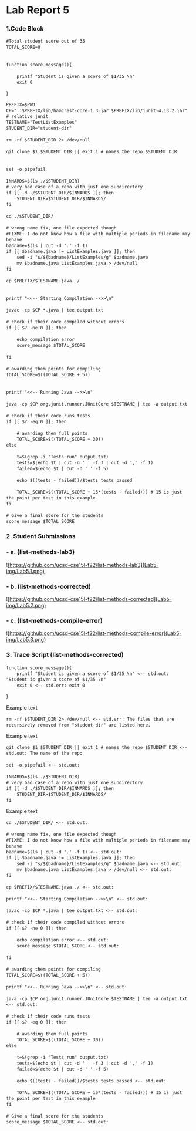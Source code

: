 # Lab Report 5


### 1.Code Block



    #Total student score out of 35
    TOTAL_SCORE=0


    function score_message(){

	    printf "Student is given a score of $1/35 \n"
	    exit 0
}

    PREFIX=$PWD
    CP=".:$PREFIX/lib/hamcrest-core-1.3.jar:$PREFIX/lib/junit-4.13.2.jar" # relative junit
    TESTNAME="TestListExamples"
    STUDENT_DIR="student-dir"

    rm -rf $STUDENT_DIR 2> /dev/null

    git clone $1 $STUDENT_DIR || exit 1 # names the repo $STUDENT_DIR 


    set -o pipefail

    INNARDS=$(ls ./$STUDENT_DIR)
    # very bad case of a repo with just one subdirectory
    if [[ -d ./$STUDENT_DIR/$INNARDS ]]; then
	    STUDENT_DIR=$STUDENT_DIR/$INNARDS/
    fi

    cd ./$STUDENT_DIR/

    # wrong name fix, one file expected though
    #FIXME: I do not know how a file with multiple periods in filename may behave
    badname=$(ls | cut -d '.' -f 1)
    if [[ $badname.java != ListExamples.java ]]; then
	    sed -i "s/${badname}/ListExamples/g" $badname.java
	    mv $badname.java ListExamples.java > /dev/null
    fi

    cp $PREFIX/$TESTNAME.java ./


    printf "<<-- Starting Compilation -->>\n"

    javac -cp $CP *.java | tee output.txt

    # check if their code compiled without errors
    if [[ $? -ne 0 ]]; then
	
	    echo compilation error
	    score_message $TOTAL_SCORE

    fi

    # awarding them points for compiling
    TOTAL_SCORE=$((TOTAL_SCORE + 5))


    printf "<<-- Running Java -->>\n" 

    java -cp $CP org.junit.runner.JUnitCore $TESTNAME | tee -a output.txt

    # check if their code runs tests
    if [[ $? -eq 0 ]]; then
	
	    # awarding them full points
	    TOTAL_SCORE=$((TOTAL_SCORE + 30))
    else

	    t=$(grep -i "Tests run" output.txt)
	    tests=$(echo $t | cut -d ' ' -f 3 | cut -d ',' -f 1)
	    failed=$(echo $t | cut -d ' ' -f 5)

	    echo $((tests - failed))/$tests tests passed

	    TOTAL_SCORE=$((TOTAL_SCORE + 15*(tests - failed))) # 15 is just the point per test in this example
    fi

    # Give a final score for the students
    score_message $TOTAL_SCORE

### 2. Student Submissions

### - a. (list-methods-lab3)
 ![https://github.com/ucsd-cse15l-f22/list-methods-lab3](Lab5-img/Lab5.1.png)
### - b. (list-methods-corrected)
 ![https://github.com/ucsd-cse15l-f22/list-methods-corrected](Lab5-img/Lab5.2.png)
### - c. (list-methods-compile-error)
 ![https://github.com/ucsd-cse15l-f22/list-methods-compile-error](Lab5-img/Lab5.3.png)

### 3. Trace Script (list-methods-corrected)

    function score_message(){
	    printf "Student is given a score of $1/35 \n" <-- std.out: "Student is given a score of $1/35 \n"
	    exit 0 <-- std.err: exit 0
}

Example text

    rm -rf $STUDENT_DIR 2> /dev/null <-- std.err: The files that are recursively removed from "student-dir" are listed here.

Example text

    git clone $1 $STUDENT_DIR || exit 1 # names the repo $STUDENT_DIR <-- std.out: The name of the repo

    set -o pipefail <-- std.out: 

    INNARDS=$(ls ./$STUDENT_DIR)
    # very bad case of a repo with just one subdirectory
    if [[ -d ./$STUDENT_DIR/$INNARDS ]]; then
	    STUDENT_DIR=$STUDENT_DIR/$INNARDS/
    fi

Example text

    cd ./$STUDENT_DIR/ <-- std.out: 

    # wrong name fix, one file expected though
    #FIXME: I do not know how a file with multiple periods in filename may behave
    badname=$(ls | cut -d '.' -f 1) <-- std.out: 
    if [[ $badname.java != ListExamples.java ]]; then
	    sed -i "s/${badname}/ListExamples/g" $badname.java <-- std.out: 
	    mv $badname.java ListExamples.java > /dev/null <-- std.out: 
    fi

    cp $PREFIX/$TESTNAME.java ./ <-- std.out: 

    printf "<<-- Starting Compilation -->>\n" <-- std.out: 

    javac -cp $CP *.java | tee output.txt <-- std.out: 

    # check if their code compiled without errors
    if [[ $? -ne 0 ]]; then
	
	    echo compilation error <-- std.out: 
	    score_message $TOTAL_SCORE <-- std.out: 

    fi

    # awarding them points for compiling
    TOTAL_SCORE=$((TOTAL_SCORE + 5))

    printf "<<-- Running Java -->>\n" <-- std.out: 

    java -cp $CP org.junit.runner.JUnitCore $TESTNAME | tee -a output.txt <-- std.out: 

    # check if their code runs tests
    if [[ $? -eq 0 ]]; then
	
	    # awarding them full points
	    TOTAL_SCORE=$((TOTAL_SCORE + 30))
    else

	    t=$(grep -i "Tests run" output.txt)
	    tests=$(echo $t | cut -d ' ' -f 3 | cut -d ',' -f 1)
	    failed=$(echo $t | cut -d ' ' -f 5)

	    echo $((tests - failed))/$tests tests passed <-- std.out: 

	    TOTAL_SCORE=$((TOTAL_SCORE + 15*(tests - failed))) # 15 is just the point per test in this example
    fi

    # Give a final score for the students
    score_message $TOTAL_SCORE <-- std.out: 